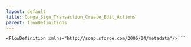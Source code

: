 ```yaml
---
layout: default
title: Conga_Sign_Transaction_Create_Edit_Actions
parent: flowDefinitions
---
```


```<?xml version="1.0" encoding="UTF-8"?>
<FlowDefinition xmlns="http://soap.sforce.com/2006/04/metadata"/>```
